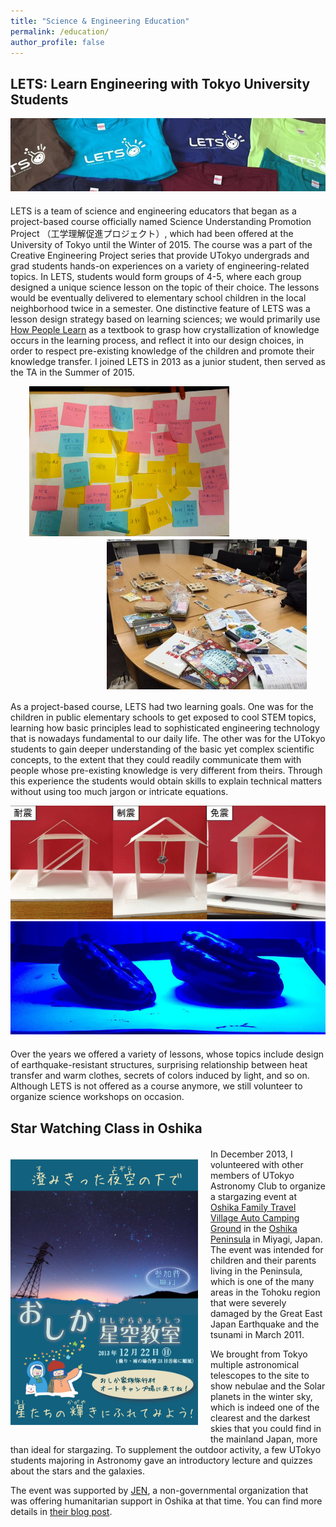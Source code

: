 ```yaml
---
title: "Science & Engineering Education"
permalink: /education/
author_profile: false
---
```


## LETS: Learn Engineering with Tokyo University Students<a name="lets"></a>

<div style="text-align: center; margin-bottom: 20px">
    <img src="/images/lets_logo_2.jpg" alt="LETS" />
</div>

LETS is a team of science and engineering educators that began as a project-based course officially named Science
Understanding Promotion Project （工学理解促進プロジェクト）, which had been offered at the University of Tokyo until the 
Winter of 2015.
The course was a part of the Creative Engineering Project series that provide UTokyo undergrads and grad students 
hands-on experiences on a variety of engineering-related topics. 
In LETS, students would form groups of 4-5, where each group designed a unique science lesson on the topic of their choice.
The lessons would be eventually delivered to elementary school children in the local neighborhood twice in a semester.
One distinctive feature of LETS was a lesson design strategy based on learning sciences; we would primarily use 
[How People Learn](https://www.nap.edu/catalog/9853/how-people-learn-brain-mind-experience-and-school-expanded-edition) 
as a textbook to grasp how crystallization of knowledge occurs in the learning process, and reflect it into our design
choices, in order to respect pre-existing knowledge of the children and promote their knowledge transfer. 
I joined LETS in 2013 as a junior student, then served as the TA in the Summer of 2015.

<div>
    <img src="/images/lets_meeting_1.jpg" alt="LETS Meeting 1" style="float:left; padding-left: 30px; margin-bottom: 5px"/>
    <img src="/images/lets_meeting_2.jpg" alt="LETS Meeting 2" style="float:right; padding-right: 30px; margin-bottom: 5px"/>
    <p style="clear: both;"></p>
</div>

As a project-based course, LETS had two learning goals. One was for the children in public elementary schools to get 
exposed to cool STEM topics, learning how basic principles lead to sophisticated engineering technology that is nowadays
fundamental to our daily life. 
The other was for the UTokyo students to gain deeper understanding of the basic yet complex scientific concepts, 
to the extent that they could readily communicate them with people whose pre-existing knowledge is very different from
theirs. Through this experience the students would obtain skills to explain technical matters without using too much 
jargon or intricate equations.

<div style="text-align: center; margin-bottom: 20px">
    <img src="/images/lets_lesson_structures.jpg" alt="LETS lesson on structures" width="700"/>
    <img src="/images/lets_lesson_colors.jpg" alt="LETS lesson on colors" width="700"/>
</div>

Over the years we offered a variety of lessons, whose topics include design of earthquake-resistant structures,
surprising relationship between heat transfer and warm clothes, secrets of colors induced by light, and so on.
Although LETS is not offered as a course anymore, we still volunteer to organize science workshops on occasion.


## Star Watching Class in Oshika<a name="oshika"></a>
<div style="text-align: center; margin-bottom: 20px">
    <img src="/images/oshika_flyer.jpg" alt="Oshika Star-Watching Class" width="300" style="float:left; margin-right: 20px; margin-top: 20px; margin-bottom: 20px"/>
</div>

In December 2013, I volunteered with other members of UTokyo Astronomy Club to organize a stargazing event at 
[Oshika Family Travel Village Auto Camping Ground](https://www.oshika-campingpark.jp/) in the
[Oshika Peninsula](https://www.japan.travel/en/uk/inspiration/oshika/) in Miyagi, Japan. 
The event was intended for children and their parents living in the Peninsula, which is one of the many areas in the Tohoku 
region that were severely damaged by the Great East Japan Earthquake and the tsunami in March 2011.

We brought from Tokyo multiple astronomical telescopes to the site to show nebulae and the Solar planets in the winter sky,
which is indeed one of the clearest and the darkest skies that you could find in the mainland Japan, more than ideal for 
stargazing. To supplement the outdoor activity, a few UTokyo students majoring in Astronomy gave an introductory lecture
and quizzes about the stars and the galaxies.

The event was supported by [JEN](https://www.jen-npo.org/en/), a non-governmental organization that was offering 
humanitarian support in Oshika at that time. You can find more details in [their blog post](http://jenhp.cocolog-nifty.com/jen_blog/2013/12/look-up-at-star.html).
